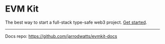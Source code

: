 # EVM Kit

The best way to start a full-stack type-safe web3 project. [Get started](https://docs.evmkit.com/getting-started).

---

Docs repo: https://github.com/jarrodwatts/evmkit-docs
